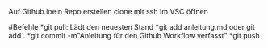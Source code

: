 Auf Github.ioein Repo erstellen 
clone mit ssh
Im VSC öffnen

#Befehle
*git pull: Lädt den neuesten Stand
*git add anleitung.md oder git add .
*git commit -m"Anleitung für den Github Workflow verfasst"
*git push 